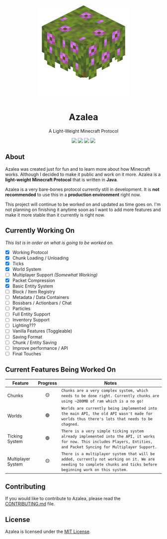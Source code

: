 <div align="center">
    <img src="./images/Flowering_Azalea_BE1.webp">
    <h1>Azalea</h1>
    <p>A Light-Weight Minecraft Protocol</p>
    <div>
        <img src="https://img.shields.io/github/license/Outspending/Azalea">
        <img src="https://img.shields.io/github/repo-size/Outspending/Azalea">
        <img src="https://img.shields.io/github/stars/Outspending/Azalea">
        <img src="https://img.shields.io/github/last-commit/Outspending/Azalea/main">
    </div>
</div>

## About

Azalea was created just for fun and to learn more about how Minecraft works.
Although I decided to make it public and work on it more.
Azalea is a **light-weight Minecraft Protocol** that is written in **Java**.

Azalea is a very bare-bones protocol currently still in development.
It is **not recommended** to use this in a **production environment** right now.

This project will continue to be worked on and updated as time goes on.
I'm not planning on finishing it anytime soon as I want to add more features and make it more stable than it currently is right now.

## Currently Working On

*This list is in order on what is going to be worked on.*

- [x] Working Protocol
- [x] Chunk Loading / Unloading
- [x] Ticks
- [x] World System
- [ ] Multiplayer Support *(Somewhat Working)*
- [x] Packet Compression
- [x] Basic Entity System
- [ ] Block / Item Registry
- [ ] Metadata / Data Containers
- [ ] Bossbars / Actionbars / Chat
- [ ] Particles
- [ ] Full Entity Support
- [ ] Inventory Support
- [ ] Lighting???
- [ ] Vanilla Features (Toggleable)
- [ ] Saving Format
- [ ] Chunk / Entity Saving
- [ ] Improve performance / API
- [ ] Final Touches

## Current Features Being Worked On

| Feature            | Progress | Notes                                                                                                                                                                    |
|--------------------|:--------:|--------------------------------------------------------------------------------------------------------------------------------------------------------------------------|
| Chunks             |    🟡    | `Chunks are a very complex system, which needs to be done right. Currently chunks are using ~200MB of ram which is a no go!`                                             |
| Worlds             |    🟢    | `Worlds are currently being implemented into the main API, the old API wasn't made for worlds thus there's lots that needs to be chagned.`                               |
| Ticking System     |    🟢    | `There is a very simple ticking system already implemented into the API, it works for now. This includes Players, Entities, and Packet Syncing for Multiplayer Support.` |
| Multiplayer System |   🟡   | `There is a multiplayer system that will be added, currently not working on it. We are needing to complete chunks and ticks before beginning work on this system.`       |

## Contributing

If you would like to contribute to Azalea, please read the [CONTRIBUTING.md](./CONTRIBUTING.md) file.

## License

Azalea is licensed under the [MIT License](./LICENSE).
